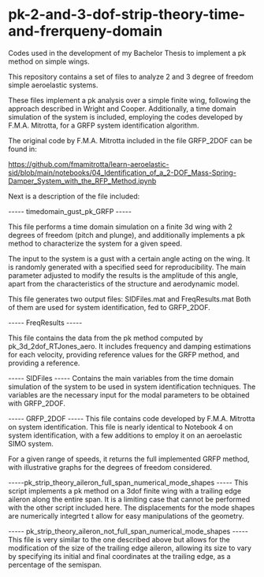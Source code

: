 # pk-2-and-3-dof-strip-theory-time-and-frerqueny-domain
Codes used in the development of my Bachelor Thesis to implement a pk method on simple wings.


This repository contains a set of files to analyze 2 and 3 degree of freedom simple aeroelastic systems. 

These files implement a pk analysis over a simple finite wing, following the approach described in Wright and Cooper. Additionally, a time domain simulation of the system is included, employing the codes developed by F.M.A. Mitrotta, for a GRFP system identification algorithm. 

The original code by F.M.A. Mitrotta included in the file GRFP_2DOF can be found in:


https://github.com/fmamitrotta/learn-aeroelastic-sid/blob/main/notebooks/04_Identification_of_a_2-DOF_Mass-Spring-Damper_System_with_the_RFP_Method.ipynb


Next is a description of the file included:

----- timedomain_gust_pk_GRFP -----

This file performs a time domain simulation on a finite 3d wing with 2 degrees of freedom (pitch and plunge), and additionally implements a pk method to characterize the system for a given speed.

The input to the system is a gust with a certain angle acting on the wing. It is randomly generated with a specified seed for reproducibility. The main parameter adjusted to modify the results is the amplitude of this angle, apart from the characteristics of the structure and aerodynamic model. 

This file generates two output files: SIDFiles.mat and FreqResults.mat 
Both of them are used for system identification, fed to GRFP_2DOF.

----- FreqResults -----

This file contains the data from the pk method computed by pk_3d_2dof_RTJones_aero. It includes frequency and damping estimations for each velocity, providing reference values for the GRFP method, and providing a reference.


----- SIDFiles -----
Contains the main variables from the time domain simulation of the system to be used in system identification techniques. The variables are the necessary input for the modal parameters to be obtained with GRFP_2DOF.

----- GRFP_2DOF -----
This file contains code developed by F.M.A. Mitrotta on system identification. This  file is nearly identical to Notebook 4 on system identification, with a few additions to employ it on an aeroelastic SIMO system.

For a given range of speeds, it returns the full implemented GRFP method, with illustrative graphs for the degrees of freedom considered.

-----pk_strip_theory_aileron_full_span_numerical_mode_shapes -----
This script implements a pk method on a 3dof finite wing with a trailing edge aileron along the entire span. It is a limiting case that cannot be performed with the other script included here. The displacements for the mode shapes are numerically integrted t allow for easy manipulations of the geometry.
 

----- pk_strip_theory_aileron_not_full_span_numerical_mode_shapes -----
This file is very similar to the one described above but allows for the modification of the size of the trailing edge aileron, allowing its size to vary by specifying its initial and final coordinates at the trailing edge, as a percentage of the semispan.
